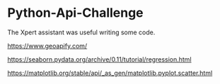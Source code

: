 # Python-Api-Challenge

The Xpert assistant was useful writing some code.

https://www.geoapify.com/

https://seaborn.pydata.org/archive/0.11/tutorial/regression.html

https://matplotlib.org/stable/api/_as_gen/matplotlib.pyplot.scatter.html
